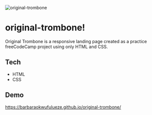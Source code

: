 ![original-trombone](https://user-images.githubusercontent.com/17248394/169715867-fb43367f-0d17-4949-b91f-1c730d0bb921.png)

# original-trombone!
Original Trombone is a responsive landing page created as a practice freeCodeCamp project using only HTML and CSS.

## Tech
- HTML
- CSS

## Demo
https://barbaraokwufulueze.github.io/original-trombone/
